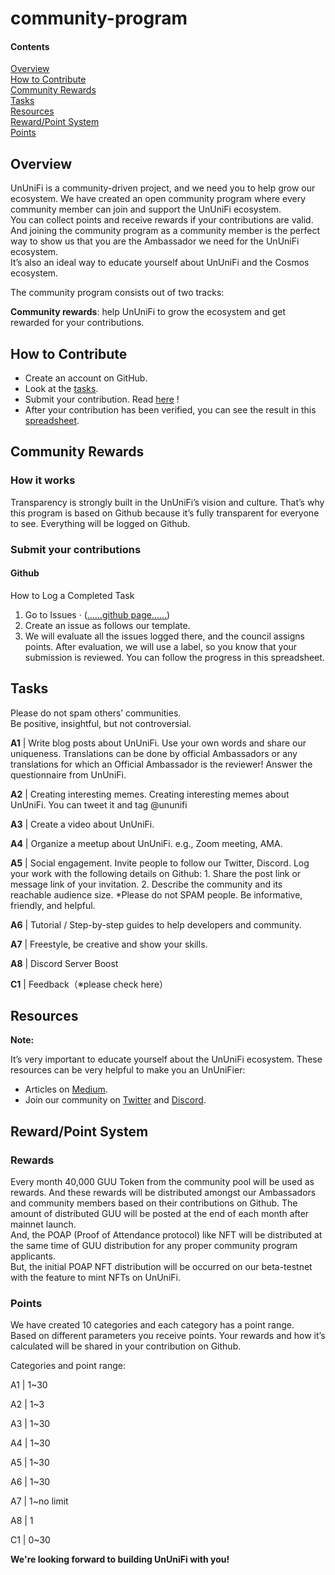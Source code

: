 # community-program

#### Contents

[Overview](https://github.com/UnUniFi/community-program/edit/main/README.md#overview)   
[How to Contribute](https://github.com/UnUniFi/community-program/edit/main/README.md#how-to-contribute)   
[Community Rewards](https://github.com/UnUniFi/community-program/edit/main/README.md#community-rewards)   
[Tasks](https://github.com/UnUniFi/community-program/edit/main/README.md#tasks)   
[Resources](https://github.com/UnUniFi/community-program/edit/main/README.md#resources)   
[Reward/Point System](https://github.com/UnUniFi/community-program/edit/main/README.md#rewardpoint-system)   
[Points](https://github.com/UnUniFi/community-program/edit/main/README.md#points)   

## Overview
UnUniFi is a community-driven project, and we need you to help grow our ecosystem. We have created an open community program where every community member can join and support the UnUniFi ecosystem.   
You can collect points and receive rewards if your contributions are valid. And joining the community program as a community member is the perfect way to show us that you are the Ambassador we need for the UnUniFi ecosystem.   
It’s also an ideal way to educate yourself about UnUniFi and the Cosmos ecosystem.   

The community program consists out of two tracks:   

**Community rewards**: help UnUniFi to grow the ecosystem and get rewarded for your contributions.

## How to Contribute

- Create an account on GitHub.
- Look at the [tasks](https://github.com/UnUniFi/community-program/edit/main/README.md#tasks).
- Submit your contribution. Read [here](https://github.com/UnUniFi/community-program/edit/main/README.md#how-to-contribute)  !
- After your contribution has been verified, you can see the result in this [spreadsheet](https://docs.google.com/spreadsheets/d/1wdxeeBhkBY74SM8Om-qzmnYvgNkK5Xve/edit#gid=477188022).

## Community Rewards

### How it works

Transparency is strongly built in the UnUniFi’s vision and culture. That’s why this program is based on Github because it’s fully transparent for everyone to see. Everything will be logged on Github.

### Submit your contributions

#### Github

How to Log a Completed Task

1. Go to Issues · ([……github page……](https://github.com/UnUniFi/community-program/issues))
1. Create an issue as follows our template.
1. We will evaluate all the issues logged there, and the council assigns points. After evaluation, we will use a label, so you know that your submission is reviewed. You can follow the progress in this spreadsheet.

## Tasks

Please do not spam others’ communities.    
Be positive, insightful, but not controversial.

**A1** | Write blog posts about UnUniFi. Use your own words and share our uniqueness. Translations can be done by official Ambassadors or any translations for which an Official Ambassador is the reviewer! Answer the questionnaire from UnUniFi.

**A2** | Creating interesting memes. Creating interesting memes about UnUniFi. You can tweet it and tag @ununifi

**A3** | Create a video about UnUniFi.

**A4** | Organize a meetup about UnUniFi. e.g., Zoom meeting, AMA.

**A5** | Social engagement. Invite people to follow our Twitter, Discord. Log your work with the following details on Github: 1. Share the post link or message link of your invitation. 2. Describe the community and its reachable audience size. *Please do not SPAM people. Be informative, friendly, and helpful.

**A6** | Tutorial / Step-by-step guides to help developers and community.

**A7** | Freestyle, be creative and show your skills.

**A8** | Discord Server Boost

**C1** | Feedback（※please check here）

## Resources

**Note:**

It’s very important to educate yourself about the UnUniFi ecosystem. These resources can be very helpful to make you an UnUniFier:

- Articles on [Medium](https://medium.com/@ununifi).
- Join our community on [Twitter](https://twitter.com/ununifi) and [Discord](https://discord.gg/cTwAecga).

## Reward/Point System

### Rewards
Every month 40,000 GUU Token from the community pool will be used as rewards. And these rewards will be distributed amongst our Ambassadors and community members based on their contributions on Github. The amount of distributed GUU will be posted at the end of each month after mainnet launch.   
And, the POAP (Proof of Attendance protocol) like NFT will be distributed at the same time of GUU distribution for any proper community program applicants.   
But, the initial POAP NFT distribution will be occurred on our beta-testnet with the feature to mint NFTs on UnUniFi.

### Points
We have created 10 categories and each category has a point range.   
Based on different parameters you receive points. Your rewards and how it’s calculated will be shared in your contribution on Github.

Categories and point range:

A1 | 1~30

A2 | 1~3

A3 | 1~30

A4 | 1~30

A5 | 1~30

A6 | 1~30

A7 | 1~no limit

A8 | 1

C1 | 0~30

**We're looking forward to building UnUniFi with you!**
